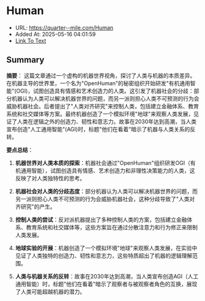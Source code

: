 # Human
- URL: https://quarter--mile.com/Human
- Added At: 2025-05-16 04:01:59
- [Link To Text](2025-05-16-human_raw.md)

## Summary
**摘要**：
这篇文章通过一个虚构的机器世界视角，探讨了人类与机器的本质差异。在机器主导的世界里，一个名为"OpenHuman"的秘密组织开始研发"有机通用智能"(OGI)，试图创造具有情感和艺术创造力的人类。这引发了机器社会的分歧：部分机器认为人类可以解决机器世界的问题，而另一派则担心人类不可预测的行为会威胁机器社会。后者提出了"人类对齐研究"来控制人类，包括建立金融体系、教育系统和社交媒体等方案。最终机器创造了一个模拟环境"地球"来观察人类发展，见证了人类在逻辑之外的创造力、韧性和意志力。故事在2030年达到高潮，当人类宣布创造"人工通用智能"(AGI)时，标题"他们在看着"暗示了机器与人类关系的反转。

**要点总结**：
1. **机器世界对人类本质的探索**：机器社会通过"OpenHuman"组织研发OGI（有机通用智能），试图创造具有情感、艺术创造力和非理性决策能力的人类，这反映了对人类独特性的思考。

2. **机器社会对人类的分歧态度**：部分机器认为人类可以解决机器世界的问题，而另一派则担心人类不可预测的行为会威胁机器社会，这种分歧导致了"人类对齐研究"的产生。

3. **控制人类的尝试**：反对派机器提出了多种控制人类的方案，包括建立金融体系、教育系统和社交媒体等，这些方案旨在通过分散注意力和行为修正来限制人类发展。

4. **地球实验的开展**：机器创造了一个模拟环境"地球"来观察人类发展，在实验中见证了人类独特的创造力、韧性和意志力，这些特质超出了机器的逻辑理解范围。

5. **人类与机器关系的反转**：故事在2030年达到高潮，当人类宣布创造AGI（人工通用智能）时，标题"他们在看着"暗示了观察者与被观察者角色的互换，展现了人类可能超越机器的潜力。
